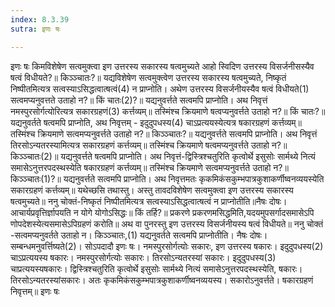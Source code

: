 ```yaml
---
index: 8.3.39
sutra: इणः षः

---
```

इणः षः किमविशेषेण सत्वमुक्त्वा इण उत्तरस्य सकारस्य षत्वमुच्यते आहो स्विदिण उत्तरस्य विसर्जनीसस्यैव षत्वं विधीयते?॥ किञ्ञ्चातः?॥ यद्यविशेषेण सत्वमुक्त्वेण उत्तरस्य सकारस्य षत्वमुच्यते, निष्कृतं निष्पीतमित्यत्र सत्वस्याऽसिद्धत्वात्षत्वं(4) न प्राप्नोति। अथेण उत्तरस्य विसर्जनीयस्यैव षत्वं विधीयते(1) सत्वमप्यनुवत्तते उताहो न?॥ किं चातः(2)?॥ यद्यनुवर्त्तते सत्वमपि प्राप्नोति। अथ निवृत्तं नमस्पुरसोर्गत्योरित्यत्र सकारग्रहणं(3) कर्त्तव्यम्॥ तस्मिंश्च क्रियमाणे षत्वप्यनुवर्त्तते उताहो न?॥ किं चातः?॥ यद्यनुवर्तते षत्वमपि प्राप्नोति, अथ निवृत्तम् - इदुदुपधस्य(4) चाऽप्रत्ययस्येत्यत्र षकारग्रहणं कर्त्तव्यम्॥ तस्मिंश्च क्रियमाणे सत्वमप्यनुवर्त्तते उताहो न?॥ किञ्ञ्चातः?॥ यद्यनुवर्त्तते सत्वमपि प्राप्नोति। अथ निवृत्तं तिरसोऽन्यतरस्यामित्यत्र सकारग्रहणं कर्त्तव्यम्॥ तस्मिंश्च क्रियमाणे षत्वमप्यनुवर्त्तते उताहो न?॥ किञ्ञ्चातः(2)॥ यद्यनुवर्त्तते षत्वमपि प्राप्नोति। अथ निवृत्तं-द्विस्त्रिश्चतुरिति कृत्वोर्थे इसुसोः सार्मथ्ये नित्यं समासेऽनुत्तरपदस्थस्येति षकारग्रहणं कर्त्तव्यम्॥ तस्मिंश्च क्रियमाणे सत्वमप्यनुवर्त्तते उताहो न?॥ किञ्ञ्चातः(1)?॥ यद्यनुवर्त्तते सत्वमपि प्राप्नोति। अथ निवृत्तमतः कृकमिकंसकुम्भपात्रकुशाकर्णीष्वनव्ययस्येति सकारग्रहणं कर्त्तव्यम्॥ यथेच्छसि तथास्तु। अस्तु तावदविशेषेण सत्वमुक्त्वा इण उत्तरस्य सकारस्य षत्वमुच्यते॥ ननु चोक्तं-निष्कृतं निष्पीतमित्यत्र सत्वस्याऽसिद्धत्वात्षत्वं न प्राप्नोतीति॥नैषः दोषः। आचार्यप्रवृत्तिर्ज्ञापयति न योगे योगोऽसिद्धः॥ किं तर्हि?॥ प्रकरणे प्रकरणमसिद्धमिति,यदयमुपसर्गादसमासेऽपि णोपदेशस्येत्यसमासेऽपिग्रहणं करोति॥ अथ वा पुनरस्तु इण उत्तरस्य विसर्जनीयस्य षत्वं विधीयते॥ ननु चोक्तं -सत्वमप्यनुवर्तते उताहो न। किञ्ञ्चातः,(1) यद्यनुवर्तते सत्वमपि प्राप्नोतीति। नैषः दोषः। सम्बन्धमनुवर्त्तिष्यते(2)। सोऽपदादौ इणः षः। नमस्पुरसोर्गत्योः सकारः, इण उत्तरस्य षकारः। इदुदुपधस्य(2) चाऽप्रत्ययस्य षकारः। नमस्पुरसोर्गत्योः सकारः। तिरसोऽन्यतरस्यां सकारः। इदुदुपधस्य(3) चाप्रत्ययस्यषकारः। द्विस्त्रिश्चतुरिति कृत्वोर्थे इसुसोः सार्मथ्ये नित्यं समासेऽनुत्तरपदस्थस्येति, षकारः। तिरसोऽन्यतरस्यांसकारः। अतः कृकमिकंसकुम्भपात्रकुशाकर्णीष्वनव्ययस्य। सकारोऽनुवर्त्तते। षकारग्रहणं निवृत्तम्॥ इणः षः